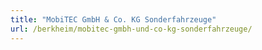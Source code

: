 ```yaml
---
title: "MobiTEC GmbH & Co. KG Sonderfahrzeuge"
url: /berkheim/mobitec-gmbh-und-co-kg-sonderfahrzeuge/
---
```

